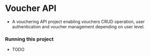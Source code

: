 
# Voucher API

- A vouchering API project enabling vouchers CRUD operation, user authentication and voucher management depending on user level.

### Running this project

- TODO

